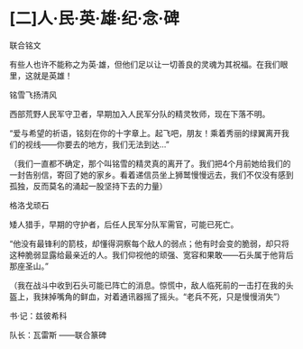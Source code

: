 # \[二\]人·民·英·雄·纪·念·碑

联合铭文

有些人也许不能称之为英·雄，但他们足以让一切善良的灵魂为其祝福。在我们眼里，这就是英雄！

铭雪飞扬清风

西部荒野人民军守卫者，早期加入人民军分队的精灵牧师，现在下落不明。

“爱与希望的祈语，铭刻在你的十字章上。起飞吧，朋友！乘着秀丽的绿翼离开我们的视线——你要去的地方，我们无法到达…”

（我们一直都不确定，那个叫铭雪的精灵真的离开了。我们把4个月前她给我们的一封告别信，寄回了她的家乡。看着递信员坐上狮鹫慢慢远去，我们不仅没有感到孤独，反而莫名的涌起一股坚持下去的力量）

格洛戈顽石

矮人猎手，早期的守护者，后任人民军分队军需官，可能已死亡。

“他没有最锋利的箭枝，却懂得洞察每个敌人的弱点；他有时会变的脆弱，却只将这种脆弱显露给最亲近的人。我们仰视他的顽强、宽容和果敢——石头属于他背后那座圣山。”

（我在战斗中收到石头可能已阵亡的消息。惊慌中，敌人临死前的一击打在我的头盔上，我抹掉嘴角的鲜血，对着通讯器摇了摇头。“老兵不死，只是慢慢消失”）

书·记：兹彼希科

队长：瓦雷斯 ——联合篆碑

